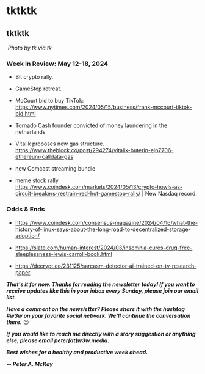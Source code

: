# tktktk
## tktktk

![]()
*Photo by tk via tk*

<!-- Lede item tk. ~450 words. -->

### Week in Review: May 12-18, 2024

- Bit crypto rally.

- GameStop retreat.

- McCourt bid to buy TikTok: https://www.nytimes.com/2024/05/15/business/frank-mccourt-tiktok-bid.html

- Tornado Cash founder convicted of money laundering in the netherlands

- Vitalik proposes new gas structure. https://www.theblock.co/post/294274/vitalik-buterin-eip7706-ethereum-calldata-gas

- new Comcast streaming bundle

- meme stock rally https://www.coindesk.com/markets/2024/05/13/crypto-howls-as-circuit-breakers-restrain-red-hot-gamestop-rally/ | New Nasdaq record.

### Odds & Ends

- https://www.coindesk.com/consensus-magazine/2024/04/16/what-the-history-of-linux-says-about-the-long-road-to-decentralized-storage-adoption/

- https://slate.com/human-interest/2024/03/insomnia-cures-drug-free-sleeplessness-lewis-carroll-book.html

- https://decrypt.co/231125/sarcasm-detector-ai-trained-on-tv-research-paper

_**That's it for now. Thanks for reading the newsletter today! If you want to receive updates like this in your inbox every Sunday, please join our email list.**_

_**Have a comment on the newsletter? Please share it with the hashtag #w3w on your favorite social network. We'll continue the conversation there.**_ 😉

_**If you would like to reach me directly with a story suggestion or anything else, please email peter[at]w3w.media.**_

_**Best wishes for a healthy and productive week ahead.**_  

_**-- Peter A. McKay**_  
